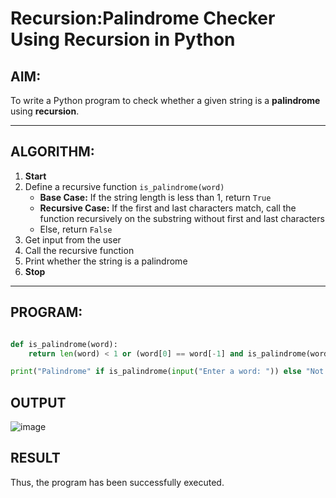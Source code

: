 #  Recursion:Palindrome Checker Using Recursion in Python

##  AIM:
To write a Python program to check whether a given string is a **palindrome** using **recursion**.

---

##  ALGORITHM:

1. **Start**
2. Define a recursive function `is_palindrome(word)`
   - **Base Case:** If the string length is less than 1, return `True`
   - **Recursive Case:** If the first and last characters match, call the function recursively on the substring without first and last characters
   - Else, return `False`
3. Get input from the user
4. Call the recursive function
5. Print whether the string is a palindrome
6. **Stop**

---

##  PROGRAM:

```python

def is_palindrome(word):
    return len(word) < 1 or (word[0] == word[-1] and is_palindrome(word[1:-1]))

print("Palindrome" if is_palindrome(input("Enter a word: ")) else "Not a palindrome")

```

## OUTPUT

![image](https://github.com/user-attachments/assets/5f3c2551-4326-4af8-88ac-b0f784dd0fae)

## RESULT

Thus, the program has been successfully executed.
